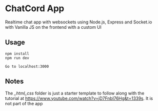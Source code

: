 # ChatCord App

Realtime chat app with websockets using Node.js, Express and Socket.io with Vanilla JS on the frontend with a custom UI

## Usage

```
npm install
npm run dev

Go to localhost:3000
```

## Notes

The _\_html_css_ folder is just a starter template to follow along with the tutorial at https://www.youtube.com/watch?v=jD7FnbI76Hg&t=1339s. It is not part of the app
